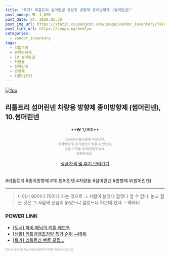 ```yaml
--- 
title: "특가! 리틀트리 섬머린넨 차량용 방향제 종이방향제 (썸머린넨)" 
post_money: ₩. 1,090 
post_date: dt. 2020.01.30 
post_img_url: https://static.coupangcdn.com/image/vendor_inventory/7a7e/f7345f5bc6c1ff40eebbba96278235023da7704120fad9a5cf1ebf66bc5a.jpg 
post_link_url: https://coupa.ng/bnGfyw 
categories: 
  - vendor_inventory 
tags: 
  - 리틀트리 
  - 종이방향제 
  - 10.썸머린넨 
  - 차량용 
  - 섬머린넨 
  - 방향제 
  - (썸머린넨) 
--- 
```

[![foo](https://static.coupangcdn.com/image/vendor_inventory/7a7e/f7345f5bc6c1ff40eebbba96278235023da7704120fad9a5cf1ebf66bc5a.jpg)](https://coupa.ng/bnGfyw) 

## 리틀트리 섬머린넨 차량용 방향제 종이방향제 (썸머린넨), 10.썸머린넨 
<p style="text-align: center;">**₩ 1,090**</p> 
<p style="text-align: center;"><span style="color: #898c8f; font-family: Georgia,Times,serif; font-size: 0.75em;">2020년01월30일에 작성되어, <br>가격변동 및 추가할인이 있을 수 있으니,<br> 상품 가격을 꼭!확인해주세요.<br>행복하세요~</span> 
</p>	 
<div markdown="0" style="text-align: center;"><a href="https://coupa.ng/bnGfyw" class="btn btn--success">상품가격 및 후기 보러가기</a></div> 
<br><br> 
  #리틀트리 #종이방향제 #10.썸머린넨 #차량용 #섬머린넨 #방향제 #(썸머린넨) 
<hr> 

> 나이가 60이다 70이다 하는 것으로 그 사람이 늙었다 젊었다 할 수 없다. 늙고 젊은 것은 그 사람의 신념이 늙었느냐 젊었느냐 하는데 있다. – 맥아더 


### POWER LINK

* <a href="https://blog.naver.com/santokki14/221789934269" target="_blank">[도서] 하비 페닉의 리틀 레드북</a>
* <a href="https://blog.naver.com/sakai111/221785256390" target="_blank"> [생활] 리틀뱅뱅초경량 특가 순위 ~48위</a>
* <a href="https://blog.naver.com/santokki14/221790786397" target="_blank">[특가] 리틀트리 벤트 클립...</a>

<span style="color: #898c8f; font-family: Georgia,Times,serif; font-size: 0.55em;">파트너스활동으로 작성자에게 일정액의 커미션이 제공될수 있습니다.</span> 
